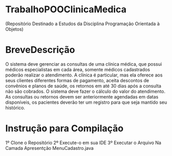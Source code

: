 # TrabalhoPOOClinicaMedica
(Repositório Destinado a Estudos da Disciplina Programação Orientada à Objetos)
# BreveDescrição
O sistema deve gerenciar as consultas de uma clínica médica,
que possui médicos especialistas em cada área, somente médicos cadastrados
poderão realizar o atendimento. A clínica é particular, mas ela oferece aos seus
clientes diferentes formas de pagamento, aceita descontos de convênios e planos
de saúde, os retornos em até 30 dias após a consulta não são cobrados. O sistema
deve fazer o cálculo do valor do atendimento. As consultas ou retornos devem ser
anteriormente agendadas em datas disponíveis, os pacientes deverão ter um
registro para que seja mantido seu histórico.

# Instrução para Compilação
1º Clone o Repositório 2º Execute-o em sua IDE 3º Executar o Arquivo Na Camada Apresentção MenuCadastro.java
